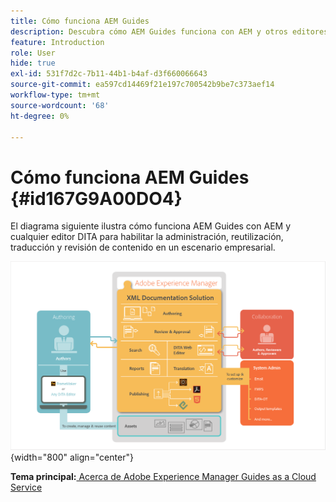 ```yaml
---
title: Cómo funciona AEM Guides
description: Descubra cómo AEM Guides funciona con AEM y otros editores DITA para potenciar la administración, reutilización, traducción y revisión de contenido en un escenario empresarial.
feature: Introduction
role: User
hide: true
exl-id: 531f7d2c-7b11-44b1-b4af-d3f660066643
source-git-commit: ea597cd14469f21e197c700542b9be7c373aef14
workflow-type: tm+mt
source-wordcount: '68'
ht-degree: 0%

---
```


# Cómo funciona AEM Guides {#id167G9A00DO4}

El diagrama siguiente ilustra cómo funciona AEM Guides con AEM y cualquier editor DITA para habilitar la administración, reutilización, traducción y revisión de contenido en un escenario empresarial.

![](images/xml-add-on-how-it-works.png){width="800" align="center"}


**Tema principal:**[ Acerca de Adobe Experience Manager Guides as a Cloud Service](../user-guide/intro.md)
